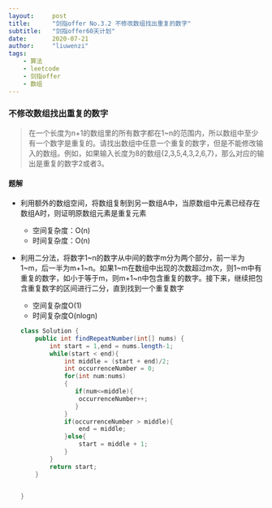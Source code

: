 ```yaml
---
layout:     post
title:      "剑指offer No.3.2 不修改数组找出重复的数字"
subtitle:   "剑指offer60天计划"
date:       2020-07-21
author:     "liuwenzi"
tags:
    - 算法
    - leetcode
    - 剑指offer
    - 数组
---
```

### 不修改数组找出重复的数字

> 在一个长度为n+1的数组里的所有数字都在1~n的范围内，所以数组中至少有一个数字是重复的。请找出数组中任意一个重复的数字，但是不能修改输入的数组。例如，如果输入长度为8的数组{2,3,5,4,3,2,6,7}，那么对应的输出是重复的数字2或者3。

#### 题解

- 利用额外的数组空间，将数组复制到另一数组A中，当原数组中元素已经存在数组A时，则证明原数组元素是重复元素

  - 空间复杂度：O(n)
  - 时间复杂度：O(n)

- 利用二分法，将数字1~n的数字从中间的数字m分为两个部分，前一半为1~m，后一半为m+1~n。如果1~m在数组中出现的次数超过m次，则1~m中有重复的数字，如小于等于m，则m+1~n中包含重复的数字。接下来，继续把包含重复数字的区间进行二分，直到找到一个重复数字

  - 空间复杂度O(1)
  - 时间复杂度O(nlogn)

  

  ```java
  class Solution {
      public int findRepeatNumber(int[] nums) {
          int start = 1,end = nums.length-1;
          while(start < end){
              int middle = (start + end)/2;
              int occurrenceNumber = 0;
              for(int num:nums)
              {
                 if(num<=middle){
                  occurrenceNumber++;
                 } 
              }
              if(occurrenceNumber > middle){
                  end = middle;
              }else{
                  start = middle + 1;
              }
          }
          return start;
      }
  
      
  }
  ```

  

  

